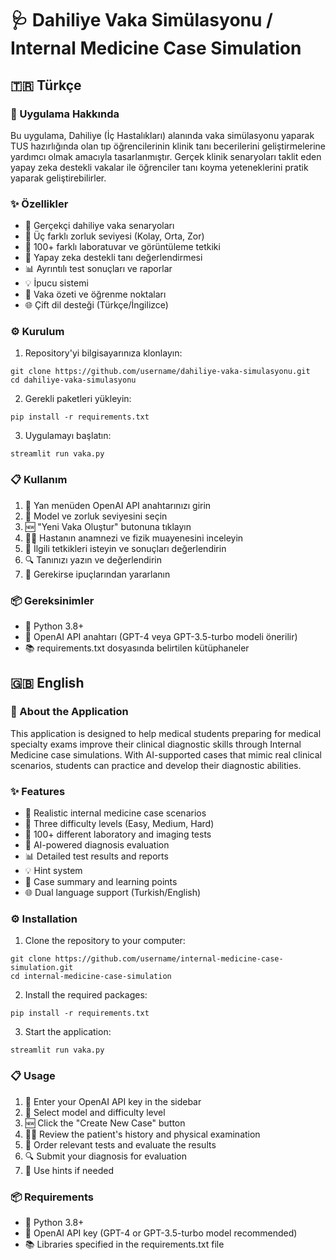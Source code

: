 # 🩺 Dahiliye Vaka Simülasyonu / Internal Medicine Case Simulation

## 🇹🇷 Türkçe

### 📱 Uygulama Hakkında
Bu uygulama, Dahiliye (İç Hastalıkları) alanında vaka simülasyonu yaparak TUS hazırlığında olan tıp öğrencilerinin klinik tanı becerilerini geliştirmelerine yardımcı olmak amacıyla tasarlanmıştır. Gerçek klinik senaryoları taklit eden yapay zeka destekli vakalar ile öğrenciler tanı koyma yeteneklerini pratik yaparak geliştirebilirler.

### ✨ Özellikler
- 🏥 Gerçekçi dahiliye vaka senaryoları
- 🎯 Üç farklı zorluk seviyesi (Kolay, Orta, Zor)
- 🔬 100+ farklı laboratuvar ve görüntüleme tetkiki
- 🤖 Yapay zeka destekli tanı değerlendirmesi
- 📊 Ayrıntılı test sonuçları ve raporlar
- 💡 İpucu sistemi
- 📝 Vaka özeti ve öğrenme noktaları
- 🌐 Çift dil desteği (Türkçe/İngilizce)

### ⚙️ Kurulum
1. Repository'yi bilgisayarınıza klonlayın:
```
git clone https://github.com/username/dahiliye-vaka-simulasyonu.git
cd dahiliye-vaka-simulasyonu
```

2. Gerekli paketleri yükleyin:
```
pip install -r requirements.txt
```

3. Uygulamayı başlatın:
```
streamlit run vaka.py
```

### 📋 Kullanım
1. 🔑 Yan menüden OpenAI API anahtarınızı girin
2. 🔄 Model ve zorluk seviyesini seçin
3. 🆕 "Yeni Vaka Oluştur" butonuna tıklayın
4. 👨‍⚕️ Hastanın anamnezi ve fizik muayenesini inceleyin
5. 🧪 İlgili tetkikleri isteyin ve sonuçları değerlendirin
6. 🔍 Tanınızı yazın ve değerlendirin
7. 💭 Gerekirse ipuçlarından yararlanın

### 📦 Gereksinimler
- 🐍 Python 3.8+
- 🔐 OpenAI API anahtarı (GPT-4 veya GPT-3.5-turbo modeli önerilir)
- 📚 requirements.txt dosyasında belirtilen kütüphaneler

## 🇬🇧 English

### 📱 About the Application
This application is designed to help medical students preparing for medical specialty exams improve their clinical diagnostic skills through Internal Medicine case simulations. With AI-supported cases that mimic real clinical scenarios, students can practice and develop their diagnostic abilities.

### ✨ Features
- 🏥 Realistic internal medicine case scenarios
- 🎯 Three difficulty levels (Easy, Medium, Hard)
- 🔬 100+ different laboratory and imaging tests
- 🤖 AI-powered diagnosis evaluation
- 📊 Detailed test results and reports
- 💡 Hint system
- 📝 Case summary and learning points
- 🌐 Dual language support (Turkish/English)

### ⚙️ Installation
1. Clone the repository to your computer:
```
git clone https://github.com/username/internal-medicine-case-simulation.git
cd internal-medicine-case-simulation
```

2. Install the required packages:
```
pip install -r requirements.txt
```

3. Start the application:
```
streamlit run vaka.py
```

### 📋 Usage
1. 🔑 Enter your OpenAI API key in the sidebar
2. 🔄 Select model and difficulty level
3. 🆕 Click the "Create New Case" button
4. 👨‍⚕️ Review the patient's history and physical examination
5. 🧪 Order relevant tests and evaluate the results
6. 🔍 Submit your diagnosis for evaluation
7. 💭 Use hints if needed

### 📦 Requirements
- 🐍 Python 3.8+
- 🔐 OpenAI API key (GPT-4 or GPT-3.5-turbo model recommended)
- 📚 Libraries specified in the requirements.txt file
